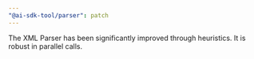 ```yaml
---
"@ai-sdk-tool/parser": patch
---
```


The XML Parser has been significantly improved through heuristics. It is robust in parallel calls.
